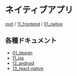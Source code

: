 # ネイティブアプリ

[root](./../../../README.md) 
/ [11_frontend](./../README.md) 
/ [01_native](./README.md)

## 各種ドキュメント

* [01_design](./01_design/README.md)
* [11_ios](./11_ios/README.md)
* [12_android](./12_android/README.md)
* [13_react-native](./13_react-native/README.md)
